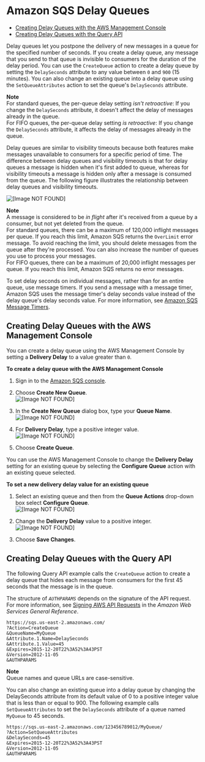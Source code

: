 # Amazon SQS Delay Queues<a name="sqs-delay-queues"></a>


+ [Creating Delay Queues with the AWS Management Console](#sqs-delay-queues-console)
+ [Creating Delay Queues with the Query API](#sqs-delay-queues-query-api)

Delay queues let you postpone the delivery of new messages in a queue for the specified number of seconds\. If you create a delay queue, any message that you send to that queue is invisible to consumers for the duration of the delay period\. You can use the `CreateQueue` action to create a delay queue by setting the `DelaySeconds` attribute to any value between `0` and `900` \(15 minutes\)\. You can also change an existing queue into a delay queue using the `SetQueueAttributes` action to set the queue's `DelaySeconds` attribute\.

**Note**  
For standard queues, the per\-queue delay setting *isn't retroactive*: If you change the `DelaySeconds` attribute, it doesn't affect the delay of messages already in the queue\.  
For FIFO queues, the per\-queue delay setting *is retroactive*: If you change the `DelaySeconds` attribute, it affects the delay of messages already in the queue\.

Delay queues are similar to visibility timeouts because both features make messages unavailable to consumers for a specific period of time\. The difference between delay queues and visibility timeouts is that for delay queues a message is hidden when it's first added to queue, whereas for visibility timeouts a message is hidden only after a message is consumed from the queue\. The following figure illustrates the relationship between delay queues and visibility timeouts\. 

![\[Image NOT FOUND\]](http://docs.aws.amazon.com/AWSSimpleQueueService/latest/SQSDeveloperGuide/images/Delay_Queues.png)

**Note**  
A message is considered to be *in flight* after it's received from a queue by a consumer, but not yet deleted from the queue\.  
For standard queues, there can be a maximum of 120,000 inflight messages per queue\. If you reach this limit, Amazon SQS returns the `OverLimit` error message\. To avoid reaching the limit, you should delete messages from the queue after they're processed\. You can also increase the number of queues you use to process your messages\.  
For FIFO queues, there can be a maximum of 20,000 inflight messages per queue\. If you reach this limit, Amazon SQS returns no error messages\.

To set delay seconds on individual messages, rather than for an entire queue, use message timers\. If you send a message with a message timer, Amazon SQS uses the message timer's delay seconds value instead of the delay queue's delay seconds value\. For more information, see [Amazon SQS Message Timers](sqs-message-timers.md)\.

## Creating Delay Queues with the AWS Management Console<a name="sqs-delay-queues-console"></a>

You can create a delay queue using the AWS Management Console by setting a **Delivery Delay** to a value greater than `0`\.

**To create a delay queue with the AWS Management Console**

1. Sign in to the [Amazon SQS console](https://console.aws.amazon.com/sqs/)\.

1. Choose **Create New Queue**\.  
![\[Image NOT FOUND\]](http://docs.aws.amazon.com/AWSSimpleQueueService/latest/SQSDeveloperGuide/images/AWS_Console_Create_New_Queue.png)

1. In the **Create New Queue** dialog box, type your **Queue Name**\.   
![\[Image NOT FOUND\]](http://docs.aws.amazon.com/AWSSimpleQueueService/latest/SQSDeveloperGuide/images/AWS_Console_Create_New_Queue_Dialog.png)

1. For **Delivery Delay**, type a positive integer value\.  
![\[Image NOT FOUND\]](http://docs.aws.amazon.com/AWSSimpleQueueService/latest/SQSDeveloperGuide/images/AWS_Console_Create_New_Queue_Dialog_Delay.png)

1. Choose **Create Queue**\.

You can use the AWS Management Console to change the **Delivery Delay** setting for an existing queue by selecting the **Configure Queue** action with an existing queue selected\.

**To set a new delivery delay value for an existing queue**

1. Select an existing queue and then from the **Queue Actions** drop\-down box select **Configure Queue**\.  
![\[Image NOT FOUND\]](http://docs.aws.amazon.com/AWSSimpleQueueService/latest/SQSDeveloperGuide/images/sqs-tutorials-configure-queue.png)

1. Change the **Delivery Delay** value to a positive integer\.  
![\[Image NOT FOUND\]](http://docs.aws.amazon.com/AWSSimpleQueueService/latest/SQSDeveloperGuide/images/AWS_Console_Configure_Queue_Dialog_Delay.png)

1. Choose **Save Changes**\.

## Creating Delay Queues with the Query API<a name="sqs-delay-queues-query-api"></a>

The following Query API example calls the `CreateQueue` action to create a delay queue that hides each message from consumers for the first 45 seconds that the message is in the queue\.

The structure of *`AUTHPARAMS`* depends on the signature of the API request\. For more information, see [Signing AWS API Requests](http://docs.aws.amazon.com/general/latest/gr/signing_aws_api_requests.html) in the *Amazon Web Services General Reference*\.

```
https://sqs.us-east-2.amazonaws.com/
?Action=CreateQueue
&QueueName=MyQueue
&Attribute.1.Name=DelaySeconds
&Attribute.1.Value=45
&Expires=2015-12-20T22%3A52%3A43PST
&Version=2012-11-05
&AUTHPARAMS
```

**Note**  
Queue names and queue URLs are case\-sensitive\.

You can also change an existing queue into a delay queue by changing the DelaySeconds attribute from its default value of 0 to a positive integer value that is less than or equal to 900\. The following example calls `SetQueueAttributes` to set the `DelaySeconds` attribute of a queue named `MyQueue` to 45 seconds\.

```
https://sqs.us-east-2.amazonaws.com/123456789012/MyQueue/
?Action=SetQueueAttributes
&DelaySeconds=45
&Expires=2015-12-20T22%3A52%3A43PST
&Version=2012-11-05
&AUTHPARAMS
```